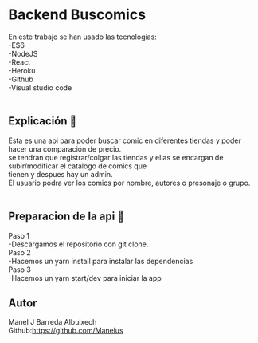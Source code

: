 # Backend Buscomics

En este trabajo se han usado las tecnologias:</br>
-ES6</br>
-NodeJS</br>
-React</br>
-Heroku</br>
-Github</br>
-Visual studio code</br>
</br>

## Explicación 🚀</br>

Esta es una api para poder buscar comic en diferentes tiendas y poder hacer una comparación de precio.</br>
se tendran que registrar/colgar las tiendas y ellas se encargan de subir/modificar el catalogo de comics que </br>tienen y despues hay un admin.</br>
El usuario podra ver los comics por nombre, autores o presonaje o grupo.</br>
</br>

## Preparacion de la api 🚀</br>

Paso 1</br>
-Descargamos el repositorio con git clone.</br>
Paso 2</br>
-Hacemos un yarn install para instalar las dependencias</br>
Paso 3</br>
-Hacemos un yarn start/dev para iniciar la app</br>

## Autor</br>
Manel J Barreda Albuixech</br>
Github:https://github.com/Manelus
